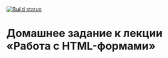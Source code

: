 [![Build status](https://ci.appveyor.com/api/projects/status/v0au0gxy5qla4qdx?svg=true)](https://ci.appveyor.com/project/ZavyalovAndrei/gnomes)

# Домашнее задание к лекции «Работа с HTML-формами»
